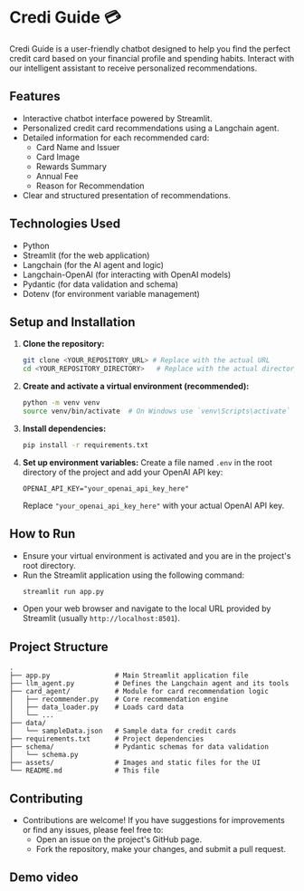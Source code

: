 # Credi Guide 💳

Credi Guide is a user-friendly chatbot designed to help you find the perfect credit card based on your financial profile and spending habits. Interact with our intelligent assistant to receive personalized recommendations.

## Features

*   Interactive chatbot interface powered by Streamlit.
*   Personalized credit card recommendations using a Langchain agent.
*   Detailed information for each recommended card:
    *   Card Name and Issuer
    *   Card Image
    *   Rewards Summary
    *   Annual Fee
    *   Reason for Recommendation
*   Clear and structured presentation of recommendations.

## Technologies Used

*   Python
*   Streamlit (for the web application)
*   Langchain (for the AI agent and logic)
*   Langchain-OpenAI (for interacting with OpenAI models)
*   Pydantic (for data validation and schema)
*   Dotenv (for environment variable management)

## Setup and Installation

1.  **Clone the repository:**
    ```bash
    git clone <YOUR_REPOSITORY_URL> # Replace with the actual URL
    cd <YOUR_REPOSITORY_DIRECTORY>   # Replace with the actual directory name
    ```
2.  **Create and activate a virtual environment (recommended):**
    ```bash
    python -m venv venv
    source venv/bin/activate  # On Windows use `venv\Scripts\activate`
    ```
3.  **Install dependencies:**
    ```bash
    pip install -r requirements.txt
    ```
4.  **Set up environment variables:**
    Create a file named `.env` in the root directory of the project and add your OpenAI API key:
    ```env
    OPENAI_API_KEY="your_openai_api_key_here"
    ```
    Replace `"your_openai_api_key_here"` with your actual OpenAI API key.

## How to Run

*   Ensure your virtual environment is activated and you are in the project's root directory.
*   Run the Streamlit application using the following command:
    ```bash
    streamlit run app.py
    ```
*   Open your web browser and navigate to the local URL provided by Streamlit (usually `http://localhost:8501`).

## Project Structure

```
.
├── app.py                # Main Streamlit application file
├── llm_agent.py          # Defines the Langchain agent and its tools
├── card_agent/           # Module for card recommendation logic
│   ├── recommender.py    # Core recommendation engine
│   ├── data_loader.py    # Loads card data
│   └── ...
├── data/
│   └── sampleData.json   # Sample data for credit cards
├── requirements.txt      # Project dependencies
├── schema/               # Pydantic schemas for data validation
│   └── schema.py
├── assets/               # Images and static files for the UI
└── README.md             # This file
```

## Contributing

*   Contributions are welcome! If you have suggestions for improvements or find any issues, please feel free to:
    *   Open an issue on the project's GitHub page.
    *   Fork the repository, make your changes, and submit a pull request.
 
## Demo video
